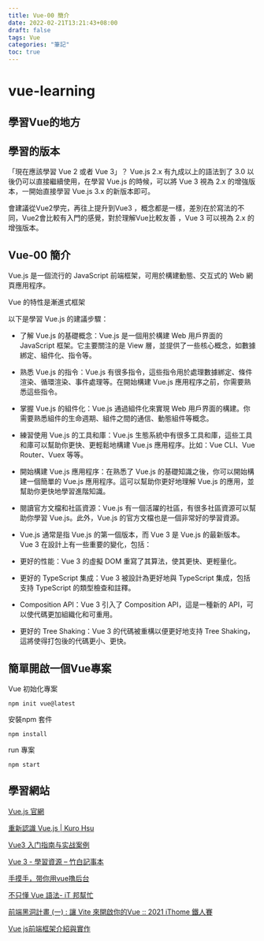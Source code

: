 ```yaml
---
title: Vue-00 簡介
date: 2022-02-21T13:21:43+08:00
draft: false
tags: Vue
categories: "筆記"
toc: true
---
```


# vue-learning

## 學習Vue的地方

## 學習的版本
「現在應該學習 Vue 2 或者 Vue 3」？
 Vue.js 2.x 有九成以上的語法到了 3.0 以後仍可以直接繼續使用，在學習 Vue.js 的時候，可以將 Vue 3 視為 2.x 的增強版本，一開始直接學習 Vue.js 3.x 的新版本即可。

會建議從Vue2學完，再往上提升到Vue3 ，概念都是一樣，差別在於寫法的不同，Vue2會比較有入門的感覺，對於理解Vue比較友善 ，Vue 3 可以視為 2.x 的增強版本。


## Vue-00 簡介

Vue.js 是一個流行的 JavaScript 前端框架，可用於構建動態、交互式的 Web 網頁應用程序。

Vue 的特性是漸進式框架

以下是學習 Vue.js 的建議步驟：


- 了解 Vue.js 的基礎概念：Vue.js 是一個用於構建 Web 用戶界面的 JavaScript 框架。它主要關注的是 View 層，並提供了一些核心概念，如數據綁定、組件化、指令等。

- 熟悉 Vue.js 的指令：Vue.js 有很多指令，這些指令用於處理數據綁定、條件渲染、循環渲染、事件處理等。在開始構建 Vue.js 應用程序之前，你需要熟悉這些指令。

- 掌握 Vue.js 的組件化：Vue.js 通過組件化來實現 Web 用戶界面的構建。你需要熟悉組件的生命週期、組件之間的通信、動態組件等概念。

- 練習使用 Vue.js 的工具和庫：Vue.js 生態系統中有很多工具和庫，這些工具和庫可以幫助你更快、更輕鬆地構建 Vue.js 應用程序。比如：Vue CLI、Vue Router、Vuex 等等。

- 開始構建 Vue.js 應用程序：在熟悉了 Vue.js 的基礎知識之後，你可以開始構建一個簡單的 Vue.js 應用程序。這可以幫助你更好地理解 Vue.js 的應用，並幫助你更快地學習進階知識。

- 閱讀官方文檔和社區資源：Vue.js 有一個活躍的社區，有很多社區資源可以幫助你學習 Vue.js。此外，Vue.js 的官方文檔也是一個非常好的學習資源。


- Vue.js 通常是指 Vue.js 的第一個版本，而 Vue 3 是 Vue.js 的最新版本。Vue 3 在設計上有一些重要的變化，包括：

- 更好的性能：Vue 3 的虛擬 DOM 重寫了其算法，使其更快、更輕量化。

- 更好的 TypeScript 集成：Vue 3 被設計為更好地與 TypeScript 集成，包括支持 TypeScript 的類型檢查和註釋。

- Composition API：Vue 3 引入了 Composition API，這是一種新的 API，可以使代碼更加組織化和可重用。

- 更好的 Tree Shaking：Vue 3 的代碼被重構以便更好地支持 Tree Shaking，這將使得打包後的代碼更小、更快。

## 簡單開啟一個Vue專案


Vue 初始化專案

```
npm init vue@latest
```

安裝npm 套件
```
npm install
```

run 專案
```
npm start 
```



## 學習網站

[Vue.js 官網](https://vuejs.org/)

[重新認識 Vue.js | Kuro Hsu](https://book.vue.tw)

[ Vue3 入门指南与实战案例](https://vue3.chengpeiquan.com/)

[Vue 3 - 學習資源 – 竹白記事本](https://chupai.github.io/posts/2105/vue3/)

[手摸手，带你用vue撸后台](https://juejin.cn/post/6844903476661583880)

[不只懂 Vue 語法- iT 邦幫忙](https://ithelp.ithome.com.tw/articles/10262085)

[前端黑洞計畫 (一) : 讓 Vite 來開啟你的Vue :: 2021 iThome 鐵人賽](https://ithelp.ithome.com.tw/users/20139636/ironman/3890)

[Vue js前端框架介紹與實作](https://www.tpisoftware.com/tpu/articleDetails/1253)










